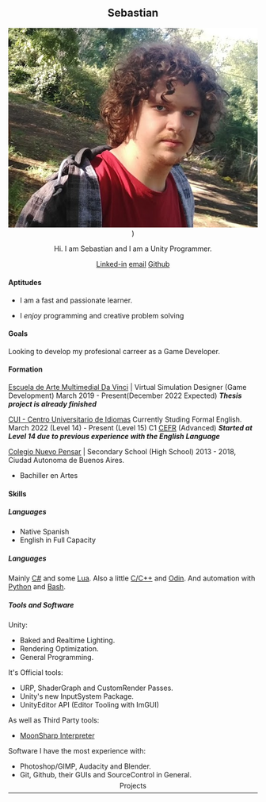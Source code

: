 

<div style="
text-align: center;">

## Sebastian 

![](ProfilePicture.png))

Hi. I am Sebastian and I am a Unity Programmer.

[Linked-in]()
[email]()
[Github]()

</div>



#### Aptitudes

* I am a fast and passionate learner.

* I *enjoy* programming and creative problem solving


#### Goals

Looking to develop my profesional carreer as a Game Developer.


#### Formation
[Escuela de Arte Multimedial Da Vinci]() | Virtual Simulation Designer (Game Development)
March 2019 - Present(December 2022 Expected)
***Thesis project is already finished***

[CUI - Centro Universitario de Idiomas](https://cui.edu.ar)
Currently Studing Formal English.
March 2022 (Level 14) - Present (Level 15)
C1 [CEFR](https://en.wikipedia.org/wiki/Common_European_Framework_of_Reference_for_Languages) (Advanced)
***Started at Level 14 due to previous experience with the English Language***

[Colegio Nuevo Pensar]() | Secondary School (High School)
2013 - 2018, Ciudad Autonoma de Buenos Aires.
* Bachiller en Artes

<!-- #### Experience -->


#### Skills
##### Languages
* Native Spanish
* English in Full Capacity
  
##### Languages
Mainly [C#](https://docs.microsoft.com/en-us/dotnet/csharp/) and some [Lua](https://www.lua.org).
Also a little [C/C++](https://en.wikipedia.org/wiki/C%2B%2B) and [Odin](https://odin-lang.org).
And automation with [Python](https://www.python.org) and [Bash]().
##### Tools and Software
Unity:
* Baked and Realtime Lighting.
* Rendering Optimization.
* General Programming.

It's Official tools:
* URP, ShaderGraph and CustomRender Passes.
* Unity's new InputSystem Package.
* UnityEditor API (Editor Tooling with ImGUI)

As well as Third Party tools:
* [MoonSharp Interpreter](https://www.moonsharp.org)

Software I have the most experience with:
* Photoshop/GIMP, Audacity and Blender.
* Git, Github, their GUIs and SourceControl in General.

<p style="
text-align: center;
line-height: 0px;
margin-bottom: 0px;
padding-bottom: 0px">
    Projects
</p>

---



